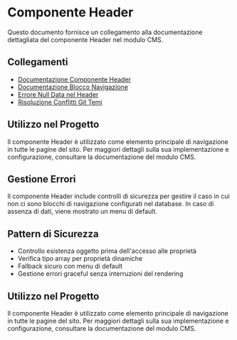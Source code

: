 # Componente Header

Questo documento fornisce un collegamento alla documentazione dettagliata del componente Header nel modulo CMS.

## Collegamenti
- [Documentazione Componente Header](./components/header.md)
- [Documentazione Blocco Navigazione](./blocks/navigation.md)
- [Errore Null Data nel Header](./errors/header-null-data-error.md)
- [Risoluzione Conflitti Git Temi](./errors/git-conflicts-themes-resolution.md)

## Utilizzo nel Progetto
Il componente Header è utilizzato come elemento principale di navigazione in tutte le pagine del sito. Per maggiori dettagli sulla sua implementazione e configurazione, consultare la documentazione del modulo CMS.

## Gestione Errori
Il componente Header include controlli di sicurezza per gestire il caso in cui non ci sono blocchi di navigazione configurati nel database. In caso di assenza di dati, viene mostrato un menu di default.

## Pattern di Sicurezza
- Controllo esistenza oggetto prima dell'accesso alle proprietà
- Verifica tipo array per proprietà dinamiche
- Fallback sicuro con menu di default
- Gestione errori graceful senza interruzioni del rendering 

## Utilizzo nel Progetto
Il componente Header è utilizzato come elemento principale di navigazione in tutte le pagine del sito. Per maggiori dettagli sulla sua implementazione e configurazione, consultare la documentazione del modulo CMS. 
